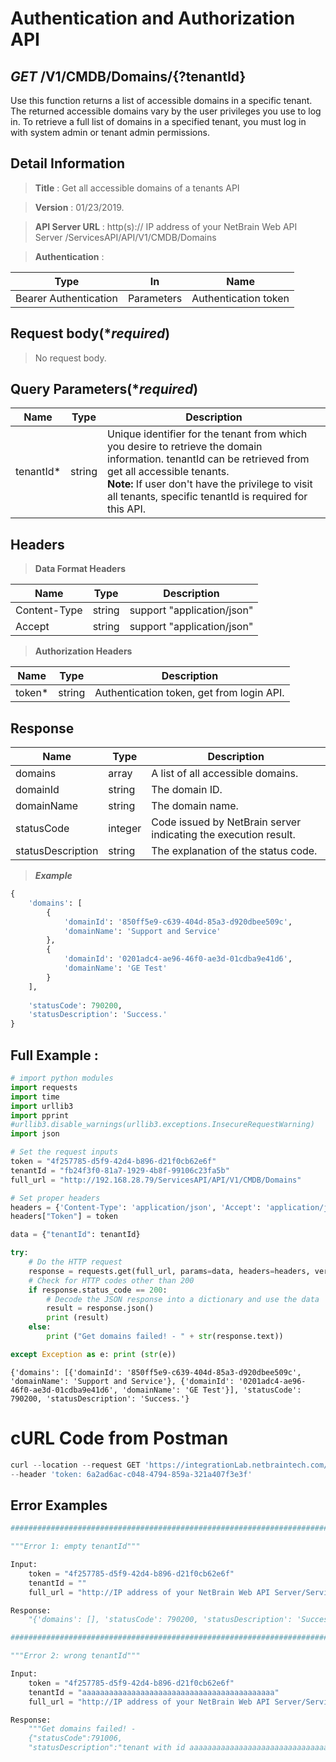 
# Authentication and Authorization API

## ***GET*** /V1/CMDB/Domains/{?tenantId}
Use this function returns a list of accessible domains in a specific tenant. The returned accessible domains vary by the user privileges you use to log in. To retrieve a full list of domains in a specified tenant, you must log in with system admin or tenant admin permissions. 

## Detail Information

> **Title** : Get all accessible domains of a tenants API<br>

> **Version** : 01/23/2019.

> **API Server URL** : http(s):// IP address of your NetBrain Web API Server /ServicesAPI/API/V1/CMDB/Domains

> **Authentication** : 

|**Type**|**In**|**Name**|
|------|------|------|
|Bearer Authentication| Parameters | Authentication token | 

 ## Request body(****required***)

>No request body.

 ## Query Parameters(****required***)

|**Name**|**Type**|**Description**|
|------|------|------|
| tenantId* | string  | Unique identifier for the tenant from which you desire to retrieve the domain information. tenantId can be retrieved from get all accessible tenants.<br> **Note:** If user don't have the privilege to visit all tenants, specific tenantId is required for this API. |

 ## Headers

> **Data Format Headers**

|**Name**|**Type**|**Description**|
|------|------|------|
| Content-Type | string  | support "application/json" |
| Accept | string  | support "application/json" |

> **Authorization Headers**

|**Name**|**Type**|**Description**|
|------|------|------|
| token* | string  | Authentication token, get from login API. |

 ## Response

|**Name**|**Type**|**Description**|
|------|------|------|
|domains | array | A list of all accessible domains. |
|domainId| string | The domain ID.  |
|domainName| string | The domain name. |
|statusCode| integer | Code issued by NetBrain server indicating the execution result.  |
|statusDescription| string | The explanation of the status code. |

> ***Example***


```python
{
    'domains': [
        {
            'domainId': '850ff5e9-c639-404d-85a3-d920dbee509c', 
            'domainName': 'Support and Service'
        }, 
        {
            'domainId': '0201adc4-ae96-46f0-ae3d-01cdba9e41d6', 
            'domainName': 'GE Test'
        }
    ], 
    
    'statusCode': 790200, 
    'statusDescription': 'Success.'
}
```

 ## Full Example : 


```python
# import python modules 
import requests
import time
import urllib3
import pprint
#urllib3.disable_warnings(urllib3.exceptions.InsecureRequestWarning)
import json

# Set the request inputs
token = "4f257785-d5f9-42d4-b896-d21f0cb62e6f"
tenantId = "fb24f3f0-81a7-1929-4b8f-99106c23fa5b"
full_url = "http://192.168.28.79/ServicesAPI/API/V1/CMDB/Domains"

# Set proper headers
headers = {'Content-Type': 'application/json', 'Accept': 'application/json'}
headers["Token"] = token

data = {"tenantId": tenantId}

try:
    # Do the HTTP request
    response = requests.get(full_url, params=data, headers=headers, verify=False)
    # Check for HTTP codes other than 200
    if response.status_code == 200:
        # Decode the JSON response into a dictionary and use the data
        result = response.json()
        print (result)
    else:
        print ("Get domains failed! - " + str(response.text))

except Exception as e: print (str(e))
```

    {'domains': [{'domainId': '850ff5e9-c639-404d-85a3-d920dbee509c', 'domainName': 'Support and Service'}, {'domainId': '0201adc4-ae96-46f0-ae3d-01cdba9e41d6', 'domainName': 'GE Test'}], 'statusCode': 790200, 'statusDescription': 'Success.'}
    

# cURL Code from Postman


```python
curl --location --request GET 'https://integrationLab.netbraintech.com/ServicesAPI/API/V1/CMDB/Domains?tenantId=40e0032e-14e7-4fea-7d00-8fe8bd65efae' \
--header 'token: 6a2ad6ac-c048-4794-859a-321a407f3e3f'
```

## Error Examples


```python
###################################################################################################################    

"""Error 1: empty tenantId"""

Input:
    token = "4f257785-d5f9-42d4-b896-d21f0cb62e6f"
    tenantId = ""
    full_url = "http://IP address of your NetBrain Web API Server/ServicesAPI/API/V1/CMDB/Domains"

Response:
    "{'domains': [], 'statusCode': 790200, 'statusDescription': 'Success.'}"

###################################################################################################################    

"""Error 2: wrong tenantId"""

Input:
    token = "4f257785-d5f9-42d4-b896-d21f0cb62e6f"
    tenantId = "aaaaaaaaaaaaaaaaaaaaaaaaaaaaaaaaaaaaaaaaaaa"
    full_url = "http://IP address of your NetBrain Web API Server/ServicesAPI/API/V1/CMDB/Domains"

Response:
    """Get domains failed! - 
    {"statusCode":791006,
    "statusDescription":"tenant with id aaaaaaaaaaaaaaaaaaaaaaaaaaaaaaaaaaaaaaaaaaa does not exist."}"""
```
